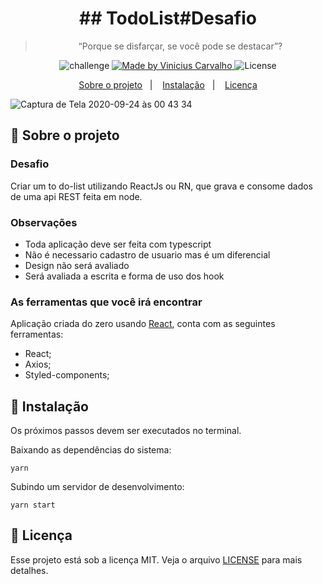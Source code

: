 <h1 align="center">
  ## TodoList#Desafio
</h1>

<blockquote align="center">“Porque se disfarçar, se você pode se destacar”?</blockquote>

<p align="center">
  <img alt="challenge" src="https://img.shields.io/badge/challenge-%2304D361">

  <a href="https://github.com/carvalhoviniciusluiz">
    <img alt="Made by Vinicius Carvalho" src="https://img.shields.io/badge/made%20by-Vinicius%20Carvalho-%2304D361">
  </a>

  <img alt="License" src="https://img.shields.io/badge/license-MIT-%2304D361">
</p>

<p align="center">
  <a href="#rocket-sobre-o-projeto">Sobre o projeto</a>&nbsp;&nbsp;&nbsp;|&nbsp;&nbsp;&nbsp;
  <a href="#8ball-instalação">Instalação</a>&nbsp;&nbsp;&nbsp;|&nbsp;&nbsp;&nbsp;
  <a href="#memo-licença">Licença</a>
</p>

![Captura de Tela 2020-09-24 às 00 43 34](https://user-images.githubusercontent.com/22005684/94098445-fd374600-fdfe-11ea-9944-bcd146094ba2.png)

## :rocket: Sobre o projeto

### **Desafio**

Criar um to do-list utilizando ReactJs ou RN, que grava e consome dados de uma api REST feita em node.

### **Observações**

   - Toda aplicação deve ser feita com typescript
   - Não é necessario cadastro de usuario mas é um diferencial
   - Design não será avaliado
   - Será avaliada a escrita e forma de uso dos hook

### **As ferramentas que você irá encontrar**

Aplicação criada do zero usando [React](https://pt-br.reactjs.org/), conta com as seguintes ferramentas:

- React;
- Axios;
- Styled-components;

## :8ball: Instalação

Os próximos passos devem ser executados no terminal.

Baixando as dependências do sistema:

    yarn

Subindo um servidor de desenvolvimento:

    yarn start


## :memo: Licença

Esse projeto está sob a licença MIT. Veja o arquivo [LICENSE](LICENSE.md) para mais detalhes.
